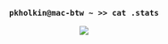 <div align="center">

  ### `pkholkin@mac-btw ~ >> cat .stats`
  
</div>
<div align="center">
  <img src="https://github-readme-stats.vercel.app/api/top-langs/?username=Xpaul6&layout=compact&theme=github_dark&hide=html" />
</div>

<!--
**Xpaul6/Xpaul6** is a ✨ _special_ ✨ repository because its `README.md` (this file) appears on your GitHub profile.

Here are some ideas to get you started:

- 🔭 I’m currently working on ...
- 🌱 I’m currently learning ...
- 👯 I’m looking to collaborate on ...
- 🤔 I’m looking for help with ...
- 💬 Ask me about ...
- 📫 How to reach me: ...
- 😄 Pronouns: ...
- ⚡ Fun fact: ...
-->
